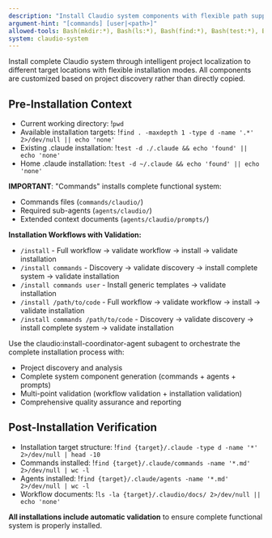 ```yaml
---
description: "Install Claudio system components with flexible path support and claudio namespace integration"
argument-hint: "[commands] [user|<path>]"
allowed-tools: Bash(mkdir:*), Bash(ls:*), Bash(find:*), Bash(test:*), Bash(pwd:*), Bash(tree:*)
system: claudio-system
---
```


Install complete Claudio system through intelligent project localization to different target locations with flexible installation modes. All components are customized based on project discovery rather than directly copied.

## Pre-Installation Context

- Current working directory: !`pwd`
- Available installation targets: !`find . -maxdepth 1 -type d -name '.*' 2>/dev/null || echo 'none'`
- Existing .claude installation: !`test -d ./.claude && echo 'found' || echo 'none'`
- Home .claude installation: !`test -d ~/.claude && echo 'found' || echo 'none'`

**IMPORTANT**: "Commands" installs complete functional system:
- Commands files (`commands/claudio/`)
- Required sub-agents (`agents/claudio/`) 
- Extended context documents (`agents/claudio/prompts/`)

**Installation Workflows with Validation:**
- `/install` - Full workflow → validate workflow → install → validate installation
- `/install commands` - Discovery → validate discovery → install complete system → validate installation  
- `/install commands user` - Install generic templates → validate installation
- `/install /path/to/code` - Full workflow → validate workflow → install → validate installation
- `/install commands /path/to/code` - Discovery → validate discovery → install complete system → validate installation

Use the claudio:install-coordinator-agent subagent to orchestrate the complete installation process with:
- Project discovery and analysis
- Complete system component generation (commands + agents + prompts)
- Multi-point validation (workflow validation + installation validation)
- Comprehensive quality assurance and reporting

## Post-Installation Verification

- Installation target structure: !`find {target}/.claude -type d -name '*' 2>/dev/null | head -10`
- Commands installed: !`find {target}/.claude/commands -name '*.md' 2>/dev/null | wc -l`
- Agents installed: !`find {target}/.claude/agents -name '*.md' 2>/dev/null | wc -l`
- Workflow documents: !`ls -la {target}/.claudio/docs/ 2>/dev/null || echo 'none'`

**All installations include automatic validation** to ensure complete functional system is properly installed.